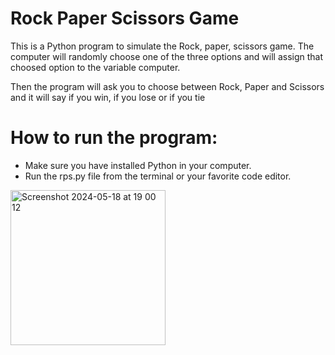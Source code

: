 # Rock Paper Scissors Game
This is a Python program to simulate the Rock, paper, scissors game. The computer will randomly choose one of the three options
and will assign that choosed option to the variable computer.

Then the program will ask you to choose between Rock, Paper and Scissors and it will say if you win, if you lose or if you tie

# How to run the program:
- Make sure you have installed Python in your computer.
- Run the rps.py file from the terminal or your favorite code editor.
  
<img width="248" alt="Screenshot 2024-05-18 at 19 00 12" src="https://github.com/Aliciaac7/RPSgame/assets/103071276/4acdadd8-e467-4eba-a16d-4ebf86bf66fd">
